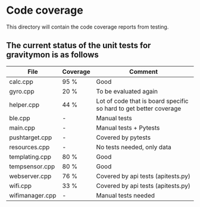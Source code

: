 # Code coverage

This directory will contain the code coverage reports from testing.

## The current status of the unit tests for gravitymon is as follows

| File | Coverage | Comment |
| ----------- | ----------- | ----------- |
| calc.cpp | 95 % | Good |
| gyro.cpp | 20 % | To be evaluated again |
| helper.cpp | 44 % | Lot of code that is board specific so hard to get better coverage |
| ble.cpp | - | Manual tests |
| main.cpp | - | Manual tests + Pytests  |
| pushtarget.cpp | - | Covered by pytests |
| resources.cpp | - | No tests needed, only data |
| templating.cpp | 80 % | Good |
| tempsensor.cpp | 80 % | Good |
| webserver.cpp | 76 % | Covered by api tests (apitests.py) |
| wifi.cpp | 33 % | Covered by api tests (apitests.py) |
| wifimanager.cpp | - | Manual tests needed |

